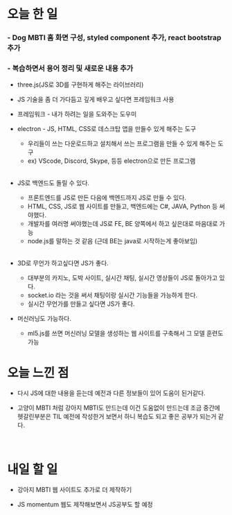# 오늘 한 일

### - Dog MBTI 홈 화면 구성, styled component 추가, react bootstrap 추가

### - 복습하면서 용어 정리 및 새로운 내용 추가

- three.js(JS로 3D를 구현하게 해주는 라이브러리)

- JS 기술을 좀 더 가다듬고 깊게 배우고 싶다면 프레임워크 사용

- 프레임워크 - 내가 하려는 일을 도와주는 도우미

- electron - JS, HTML, CSS로 데스크탑 앱을 만들수 있게 해주는 도구

  - 우리들이 쓰는 다운로드하고 설치해서 쓰는 프로그램을 만들 수 있게 해주는 도구
  - ex) VScode, Discord, Skype, 등등 electron으로 만든 프로그램

  <br />

- JS로 백엔드도 돌릴 수 있다.

  - 프론트엔드를 JS로 만든 다음에 백엔드까지 JS로 만들 수 있다.
  - HTML, CSS, JS로 웹 사이트를 만들고, 백엔드에는 C#, JAVA, Python 등 써야했다.
  - 개발자를 여러명 써야했는데 JS로 FE, BE 양쪽에서 하고 싶은대로 마음대로 가능
  - node.js를 말하는 것 같음 (근데 BE는 java로 시작하는게 좋아보임)

  <br />

- 3D로 무언가 하고싶다면 JS가 좋다.

  - 대부분의 카지노, 도박 사이트, 실시간 채팅, 실시간 영상들이 JS로 돌아가고 있다.
  - socket.io 라는 것을 써서 채팅이랑 실시간 기능들을 가능하게 한다.
  - 실시간 무언가를 만들고 싶다면 JS가 좋다.
    <br />

- 머신러닝도 가능하다.
  - ml5.js를 쓰면 머신러닝 모델을 생성하는 웹 사이트를 구축해서 그 모델 훈련도 가능

# 오늘 느낀 점

- 다시 JS에 대한 내용을 듣는데 예전과 다른 정보들이 있어 도움이 된거같다.

- 고양이 MBTI 처럼 강아지 MBTI도 만드는데 이건 도움없이 만드는데 조금 중간에 헷갈린부분은 TIL 예전에 작성한거 보면서 하니 복습도 되고 좋은 공부가 되는거 같다.

<br />

# 내일 할 일

- 강아지 MBTI 웹 사이트도 추가로 더 제작하기

- JS momentum 웹도 제작해보면서 JS공부도 할 예정
